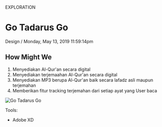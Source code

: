 <p class="type">EXPLORATION</p>

# Go Tadarus Go

<p class="meta">Design  /  Monday, May 13, 2019 11:59:14pm</p>

## How Might We

1. Menyediakan Al-Qur'an secara digital
2. Menyediakan terjemaahan Al-Qur'an secara digital
3. Menyediakan MP3 berupa Al-Qur'an baik secara lafadz asli maupun terjemahan
4. Memberikan fitur tracking terjemahan dari setiap ayat yang User baca

![Go Tadarus Go](https://farooq-agent.web.app/assets/images/works/large/go-tadarus-go.jpg)

Tools:
- Adobe XD
